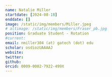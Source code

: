 ```yaml
---
name: Natalie Miller
startdate: [2024-08-18]
enddate: []
image: /static/img/members/Miller.jpeg
# altimage: /static/img/members/Fraser_pb.jpg
position: Graduate Student - Rotation
#current:
email: nmiller304 (at) gatech (dot) edu
scholar: osdiozUAAAAJ
website:
twitter:
github:
orcid: 0009-0002-7922-499X
---
```

